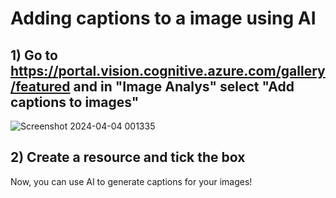 # Adding captions to a image using AI

## 1) Go to https://portal.vision.cognitive.azure.com/gallery/featured and in "Image Analys" select "Add captions to images"

![Screenshot 2024-04-04 001335](https://github.com/vitor-dornela/DIO_AI900_lab1/assets/149430048/419d7f7d-4fe9-400f-bcc6-b389242097e6)

## 2) Create a resource and tick the box

Now, you can use AI to generate captions for your images!


